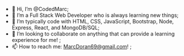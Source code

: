 - 👋 Hi, I’m @CodedMarc;
- 👀 I’m a Full Stack Web Developer who is always learning new things;
- 🌱 I’m typically code with HTML, CSS, JavaScript, Bootstrap, Node, Express, React, and MongoDB/SQL;
- 💞️ I’m looking to collaborate on anything that can provide a learning experience for me! ;
- 📫 How to reach me: MarcDoran69@gmail.com! ;

